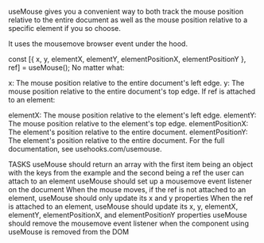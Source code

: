 useMouse gives you a convenient way to both track the mouse position relative to the entire document as well as the mouse position relative to a specific element if you so choose.

It uses the mousemove browser event under the hood.

const [{
  x,
  y,
  elementX,
  elementY,
  elementPositionX,
  elementPositionY
}, ref] = useMouse();
No matter what:

x: The mouse position relative to the entire document's left edge.
y: The mouse position relative to the entire document's top edge.
If ref is attached to an element:

elementX: The mouse position relative to the element's left edge.
elementY: The mouse position relative to the element's top edge.
elementPositionX: The element's position relative to the entire document.
elementPositionY: The element's position relative to the entire document.
For the full documentation, see usehooks.com/usemouse.

TASKS
useMouse should return an array with the first item being an object with the keys from the example and the second being a ref the user can attach to an element
useMouse should set up a mousemove event listener on the document
When the mouse moves, if the ref is not attached to an element, useMouse should only update its x and y properties
When the ref is attached to an element, useMouse should update its x, y, elementX, elementY, elementPositionX, and elementPositionY properties
useMouse should remove the mousemove event listener when the component using useMouse is removed from the DOM